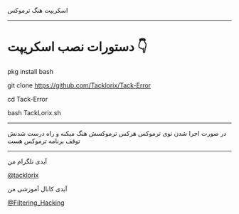 اسکریپت هنگ ترموکس 

---------

# دستورات نصب اسکریپت 👇
pkg install bash

git clone https://github.com/Tacklorix/Tack-Error

cd Tack-Error

bash TackLorix.sh

-------

در صورت اجرا شدن توی ترموکس هرکس ترموکسش هنگ میکنه و راه درست شدنش توقف برنامه ترموکس هست

-----------

آیدی تلگرام من 

[@tacklorix](https://t.me/tacklorix)

آیدی کانال آموزشی من

[@Filtering_Hacking](https://t.me/Filtering_Hacking)
